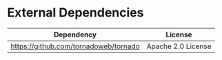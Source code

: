 # External Dependencies

| Dependency | License |
|-|-|
| https://github.com/tornadoweb/tornado | Apache 2.0 License |
